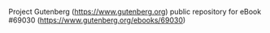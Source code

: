 Project Gutenberg (https://www.gutenberg.org) public repository for
eBook #69030 (https://www.gutenberg.org/ebooks/69030)
